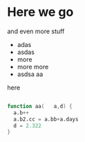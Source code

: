 # Here we go

and even more stuff

- adas
- asdas
- more
- more more
- asdsa aa

here


```awk 

function aa(   a,d) {
  a.b++
  a.b2.cc = a.bb+a.days
  d = 2.322
}
```

